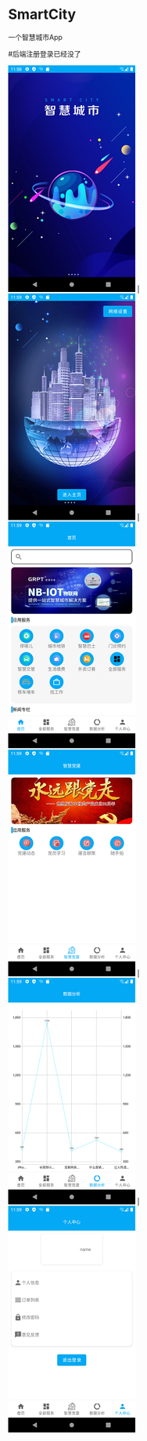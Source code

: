 # SmartCity
一个智慧城市App

#后端注册登录已经没了

![p1](https://github.com/pxy8080/SmartCity/blob/main/img/img1.png) |  ![p2](https://github.com/pxy8080/SmartCity/blob/main/img/img2.png) | ![p3](https://github.com/pxy8080/SmartCity/blob/main/img/img3.png)
![p4](https://github.com/pxy8080/SmartCity/blob/main/img/img4.png) |  ![p5](https://github.com/pxy8080/SmartCity/blob/main/img/img5.png) | ![p6](https://github.com/pxy8080/SmartCity/blob/main/img/img6.png)





